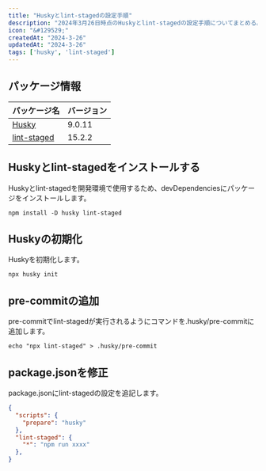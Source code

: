 ```yaml
---
title: "Huskyとlint-stagedの設定手順"
description: "2024年3月26日時点のHuskyとlint-stagedの設定手順についてまとめる。"
icon: "&#129529;"
createdAt: "2024-3-26"
updatedAt: "2024-3-26"
tags: ['husky', 'lint-staged']
---
```


## パッケージ情報

| パッケージ名 | バージョン |
| ---- | ---- |
| [Husky](https://github.com/typicode/husky) | 9.0.11 |
| [lint-staged](https://github.com/lint-staged/lint-staged) | 15.2.2 |

## Huskyとlint-stagedをインストールする

Huskyとlint-stagedを開発環境で使用するため、devDependenciesにパッケージをインストールします。

```
npm install -D husky lint-staged
```

## Huskyの初期化

Huskyを初期化します。

```
npx husky init
```

## pre-commitの追加

pre-commitでlint-stagedが実行されるようにコマンドを.husky/pre-commitに追加します。

```
echo "npx lint-staged" > .husky/pre-commit
```

## package.jsonを修正

package.jsonにlint-stagedの設定を追記します。

```json
{
  "scripts": {
    "prepare": "husky"
  },
  "lint-staged": {
    "*": "npm run xxxx"
  },
}
```
